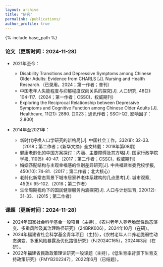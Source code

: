 ```yaml
---
layout: archive
title: "研究"
permalink: /publications/
author_profile: true
---
```


{% include base_path %}

### 论文（更新时间：2024-11-28）

- 2021年至今：
  - Disability Transitions and Depressive Symptoms among Chinese Older Adults: Evidence from CHARLS [J]. Nursing and Health Research.（已录用，2024；第一作者；普刊）
  - 中国老年人失能程度与抑郁程度双向关系的探究[J]. 人口研究, 48(2): 104-117.（2024；第一作者；CSSCI，权威期刊）
  - Exploring the Reciprocal Relationship between Depressive Symptoms and Cognitive Function among Chinese Older Adults [J]. Healthcare, 11(21): 2880. (2023；通讯作者；SSCI-Q2, 影响因子：2.800)

- 2014年至2021年：
  - 新时代呼唤人口学研究的新格局[J]. 中国社会工作，332(8): 32-33.（2018；第二作者；《新华文摘》全文转载：2018年第08期）
  - 健康老龄化的中国方案探讨：内涵、主要障碍及其方略[J]. 国家行政学院学报, 110(5): 40-47.（2017；第二作者；CSSCI，权威期刊）
  - 婚姻匹配结构与主观幸福感的性别差异研究[J]. 中共福建省委党校学报, 450(10): 74-81.（2017；第二作者；北大核心）
  - 老龄化新常态背景下城市居家养老体系建构的几点思考[J]. 城市观察, 45(5): 95-102.（2016；第二作者）
  - 生命周期视角下的国民健康服务内涵探究[J]. 人口与计划生育, 220(12): 31-33. （2015；第二作者）
  
### 课题（更新时间：2024-11-28）
- 2024年国家社会科学基金一般项目（主持），《农村老年人养老脆弱性动态演变、多重风险及其治理路径研究》（24BRK006），2024年10月（在研）。
- 2024年福建省社会科学基金青年项目（主持），《农村老年人口养老脆弱性动态演变、多重风险暴露及优化路径研究》（FJ2024C165），2024年3月（在研）。
- 2022年福建省民政政策理论研究一般课题（主持），《低生育率背景下生育支持政策研究》（FMYB202247），2022年6月（已结题）。



